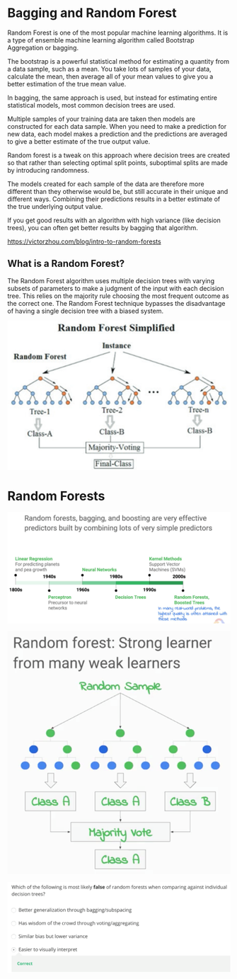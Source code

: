 # Bagging and Random Forest

Random Forest is one of the most popular machine learning algorithms. It is a type of ensemble machine learning algorithm called Bootstrap Aggregation or bagging.

The bootstrap is a powerful statistical method for estimating a quantity from a data sample, such as a mean. You take lots of samples of your data, calculate the mean, then average all of your mean values to give you a better estimation of the true mean value.

In bagging, the same approach is used, but instead for estimating entire statistical models, most common decision trees are used.

Multiple samples of your training data are taken then models are constructed for each data sample. When you need to make a prediction for new data, each model makes a prediction and the predictions are averaged to give a better estimate of the true output value.

Random forest is a tweak on this approach where decision trees are created so that rather than selecting optimal split points, suboptimal splits are made by introducing randomness.

The models created for each sample of the data are therefore more different than they otherwise would be, but still accurate in their unique and different ways. Combining their predictions results in a better estimate of the true underlying output value.

If you get good results with an algorithm with high variance (like decision trees), you can often get better results by bagging that algorithm.

<https://victorzhou.com/blog/intro-to-random-forests>

## What is a Random Forest?

The Random Forest algorithm uses multiple decision trees with varying subsets of parameters to make a judgment of the input with each decision tree. This relies on the majority rule choosing the most frequent outcome as the correct one. The Random Forest technique bypasses the disadvantage of having a single decision tree with a biased system.

![image](media/Bagging-and-Random-Forest-image1.png)

# Random Forests

![image](media/Bagging-and-Random-Forest-image2.png)

![image](media/Bagging-and-Random-Forest-image3.png)

![image](media/Bagging-and-Random-Forest-image4.png)
